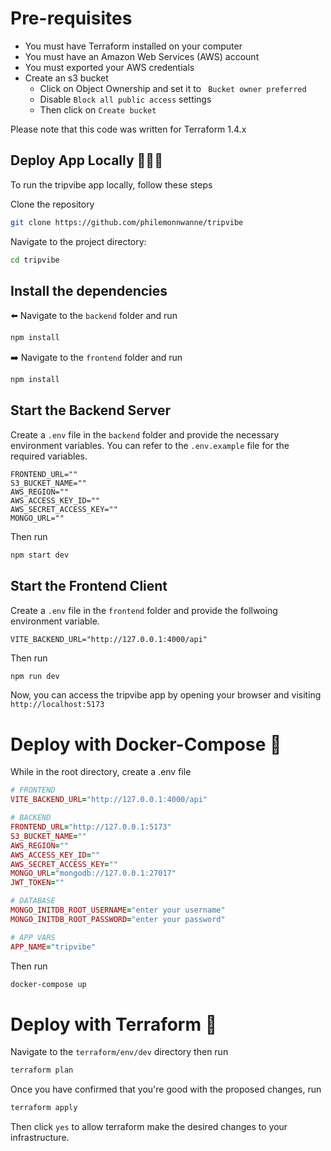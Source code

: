 # Pre-requisites

- You must have Terraform installed on your computer
- You must have an Amazon Web Services (AWS) account
- You must exported your AWS credentials
- Create an s3 bucket
  - Click on Object Ownership and set it to `
    Bucket owner preferred`
  - Disable `Block all public access` settings
  - Then click on `Create bucket`

Please note that this code was written for Terraform 1.4.x

## Deploy App Locally 👨🏾‍💻

To run the tripvibe app locally, follow these steps

Clone the repository

```sh
git clone https://github.com/philemonnwanne/tripvibe
```

Navigate to the project directory:

```sh
cd tripvibe
```

## Install the dependencies

⬅️ Navigate to the `backend` folder and run

```sh
npm install
```

➡️ Navigate to the `frontend` folder and run

```sh
npm install
```

## Start the Backend Server

Create a `.env` file in the `backend` folder and provide the necessary environment variables. You can refer to the `.env.example` file for the required variables.

```.env
FRONTEND_URL=""
S3_BUCKET_NAME=""
AWS_REGION=""
AWS_ACCESS_KEY_ID=""
AWS_SECRET_ACCESS_KEY=""
MONGO_URL=""
```

Then run

```sh
npm start dev
```

## Start the Frontend Client

Create a `.env` file in the `frontend` folder and provide the follwoing environment variable.

```env
VITE_BACKEND_URL="http://127.0.0.1:4000/api"
```

Then run

```sh
npm run dev
```

Now, you can access the tripvibe app by opening your browser and visiting `http://localhost:5173`

# Deploy with Docker-Compose 🐬

While in the root directory, create a .env file

```ruby
# FRONTEND
VITE_BACKEND_URL="http://127.0.0.1:4000/api"

# BACKEND
FRONTEND_URL="http://127.0.0.1:5173"
S3_BUCKET_NAME=""
AWS_REGION=""
AWS_ACCESS_KEY_ID=""
AWS_SECRET_ACCESS_KEY=""
MONGO_URL="mongodb://127.0.0.1:27017"
JWT_TOKEN=""

# DATABASE
MONGO_INITDB_ROOT_USERNAME="enter your username"
MONGO_INITDB_ROOT_PASSWORD="enter your password"

# APP VARS
APP_NAME="tripvibe"
```

Then run

```sh
docker-compose up
```

# Deploy with Terraform 🐢

Navigate to the `terraform/env/dev` directory then run 

```sh
terraform plan
```

Once you have confirmed that you're good with the proposed changes, run

```sh
terraform apply
```

Then click `yes` to allow terraform make the desired changes to your infrastructure.
